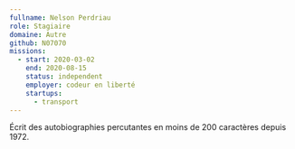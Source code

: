 ```yaml
---
fullname: Nelson Perdriau
role: Stagiaire
domaine: Autre
github: N07070
missions:
  - start: 2020-03-02
    end: 2020-08-15
    status: independent
    employer: codeur en liberté
    startups:
      - transport
---
```

Écrit des autobiographies percutantes en moins de 200 caractères depuis 1972.
